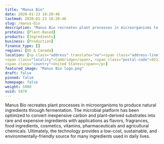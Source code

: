 ```yaml
---
title: "Manus Bio"
date: 2020-01-23 18:20:46
lastmod: 2020-01-23 18:20:46
slug: /manus-bio
description: "Manus Bio recreates plant processes in microorganisms to produce natural ingredients through fermentation. The microbial platform has been optimized to convert inexpensive carbon and plant-derived substrates into rare and expensive ingredients with applications as flavors, fragrances, food ingredients, cosmetics, vitamins, pharmaceuticals and agricultural chemicals. Ultimately, the technology provides a low-cost, sustainable, and environmentally-friendly source for many ingredients used in daily lives."
proteins: [Plant-Based]
products: [Ingredients]
business: [Production]
finance_type: []
regions: [US & Canada]
location: [<p class="address" translate="no"><span class="address-line1">Massachusetts Avenue</span><br>
<span class="locality">Cambridge</span>, <span class="postal-code">02138</span><br>
<span class="country">United States</span></p>]
featured_image: "Manus Bio logo.png"
draft: false
pinned: false
homepage: false
weight: 5000
uuid: 5878
---
```

Manus Bio recreates plant processes in microorganisms to produce natural ingredients through fermentation. The microbial platform has been optimized to convert inexpensive carbon and plant-derived substrates into rare and expensive ingredients with applications as flavors, fragrances, food ingredients, cosmetics, vitamins, pharmaceuticals and agricultural chemicals. Ultimately, the technology provides a low-cost, sustainable, and environmentally-friendly source for many ingredients used in daily lives.
